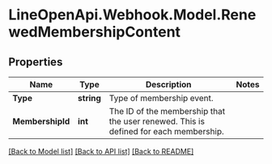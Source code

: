 # LineOpenApi.Webhook.Model.RenewedMembershipContent

## Properties

Name | Type | Description | Notes
------------ | ------------- | ------------- | -------------
**Type** | **string** | Type of membership event. | 
**MembershipId** | **int** | The ID of the membership that the user renewed. This is defined for each membership. | 

[[Back to Model list]](../README.md#documentation-for-models) [[Back to API list]](../README.md#documentation-for-api-endpoints) [[Back to README]](../README.md)

